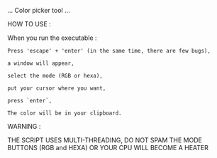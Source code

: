 ... Color picker tool ...


HOW TO USE :

  When you run the executable :
  
    Press 'escape' + 'enter' (in the same time, there are few bugs),
    
    a window will appear,
    
    select the mode (RGB or hexa),
    
    put your cursor where you want,
    
    press `enter`,
    
    The color will be in your clipboard.
    
    
    
WARNING :
  
  THE SCRIPT USES MULTI-THREADING, DO NOT SPAM THE MODE BUTTONS (RGB and HEXA) OR YOUR CPU WILL BECOME A HEATER
